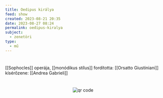 ```yaml
---
title: Oedipus királya
feed: show
created: 2023-08-21 20:35
date: 2023-08-27 08:24
permalink: oedipus-kiralya
subject:
  - zenetöri
type:
  - mű
---
```

#

[[Sophocles]] operája, [[monódikus stílus]]
fordította: [[Orsatto Giustiniani]]
kísérőzene: [[Andrea Gabrieli]]



#
<p style="text-align: center;"><img src="https://chart.googleapis.com/chart?cht=qr&chl=https://notes.andrasdenes.com/oedipus-kiralya&chs=180x180&choe=UTF-8&chld=L|2" alt="qr code"></p>

